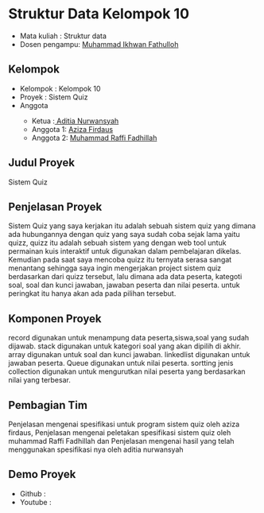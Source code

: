 # Struktur Data Kelompok 10
<ul>
<li>Mata kuliah : Struktur data</li>
<li>Dosen pengampu: <a href="https://github.com/Muhammad-Ikhwan-Fathulloh">Muhammad Ikhwan Fathulloh<a></li>
</ul> 

## Kelompok 
<ul>
<li>Kelompok : Kelompok 10</li>
<li>Proyek : Sistem Quiz</li> 
<li>Anggota</li>
<ul>
<li>Ketua :<a href=" "> Aditia Nurwansyah</a></li>
<li>Anggota 1: <a href=" "> Aziza Firdaus</a></li>
<li>Anggota 2: <a href=" "> Muhammad Raffi Fadhillah</a></li> 
</ul> 
</ul> 

## Judul Proyek 
<p>Sistem Quiz</p> 

## Penjelasan Proyek
<p>Sistem Quiz yang saya kerjakan itu adalah sebuah sistem quiz yang dimana ada hubungannya dengan quiz yang saya sudah coba sejak lama yaitu quizz, quizz itu adalah sebuah sistem yang dengan web tool untuk permainan kuis interaktif untuk digunakan dalam pembelajaran dikelas. Kemudian pada saat saya mencoba quizz itu ternyata serasa sangat menantang sehingga saya ingin mengerjakan project sistem quiz berdasarkan dari quizz tersebut, lalu dimana ada data peserta, kategoti soal, soal dan kunci jawaban, jawaban peserta dan nilai peserta. untuk peringkat itu hanya akan ada pada pilihan tersebut.</p>   

## Komponen Proyek
<p>record digunakan untuk menampung data peserta,siswa,soal yang sudah dijawab.
   stack digunakan untuk kategori soal yang akan dipilih di akhir.
   array digunakan untuk soal dan kunci jawaban.
   linkedlist digunakan untuk jawaban peserta.
   Queue digunakan untuk nilai peserta.
   sortting jenis collection digunakan untuk mengurutkan nilai peserta yang berdasarkan nilai yang terbesar. 
   </p>

## Pembagian Tim
<p>Penjelasan mengenai spesifikasi untuk program sistem quiz oleh aziza firdaus, Penjelasan mengenai peletakan spesifikasi sistem quiz oleh muhammad Raffi Fadhillah dan Penjelasan mengenai hasil yang telah menggunakan spesifikasi nya oleh aditia nurwansyah</p>  
 
## Demo Proyek 
<ul>
  <li>Github : <a href="https://github.com/aditianurwansyah/Aditya"> </a> </li>  
  <li>Youtube : <a href=""> </a> </li>
</ul> 
